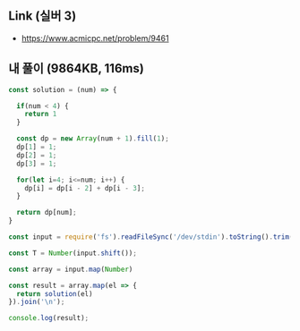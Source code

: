 ## Link (실버 3)       

- https://www.acmicpc.net/problem/9461  

## 내 풀이 (9864KB, 116ms)  

```javascript
const solution = (num) => {

  if(num < 4) {
    return 1
  }

  const dp = new Array(num + 1).fill(1);
  dp[1] = 1;
  dp[2] = 1;
  dp[3] = 1;

  for(let i=4; i<=num; i++) {
    dp[i] = dp[i - 2] + dp[i - 3];
  }

  return dp[num];
}

const input = require('fs').readFileSync('/dev/stdin').toString().trim().split('\n');

const T = Number(input.shift());

const array = input.map(Number)

const result = array.map(el => {
  return solution(el)
}).join('\n');

console.log(result);
```
